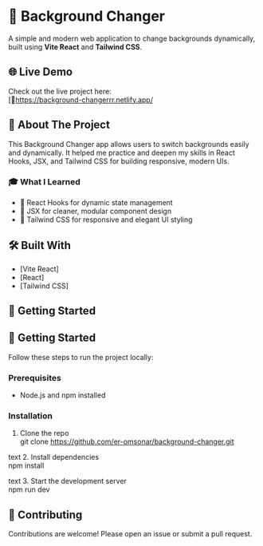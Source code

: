 # 🚀 Background Changer

A simple and modern web application to change backgrounds dynamically, built using **Vite React** and **Tailwind CSS**.

## 🌐 Live Demo

Check out the live project here:  
[🔗https://background-changerrr.netlify.app/
## 📖 About The Project

This Background Changer app allows users to switch backgrounds easily and dynamically. It helped me practice and deepen my skills in React Hooks, JSX, and Tailwind CSS for building responsive, modern UIs.

### 🎓 What I Learned

- 🔹 React Hooks for dynamic state management  
- 🧩 JSX for cleaner, modular component design  
- 🎨 Tailwind CSS for responsive and elegant UI styling  

## 🛠 Built With

- [Vite React]
- [React]
- [Tailwind CSS]

## 🚀 Getting Started

## 🚀 Getting Started

Follow these steps to run the project locally:

### Prerequisites

- Node.js and npm installed

### Installation

1. Clone the repo  
git clone https://github.com/er-omsonar/background-changer.git

text
2. Install dependencies  
npm install

text
3. Start the development server  
npm run dev


## 🤝 Contributing

Contributions are welcome! Please open an issue or submit a pull request.



